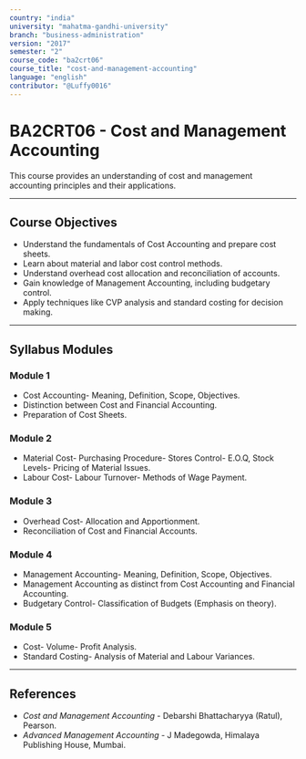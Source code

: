 ```yaml
---
country: "india"
university: "mahatma-gandhi-university"
branch: "business-administration"
version: "2017"
semester: "2"
course_code: "ba2crt06"
course_title: "cost-and-management-accounting"
language: "english"
contributor: "@Luffy0016"
---
```

# BA2CRT06 - Cost and Management Accounting

This course provides an understanding of cost and management accounting principles and their applications.

---
## Course Objectives

* Understand the fundamentals of Cost Accounting and prepare cost sheets.
* Learn about material and labor cost control methods.
* Understand overhead cost allocation and reconciliation of accounts.
* Gain knowledge of Management Accounting, including budgetary control.
* Apply techniques like CVP analysis and standard costing for decision making.

---
## Syllabus Modules

### Module 1
* Cost Accounting- Meaning, Definition, Scope, Objectives.
* Distinction between Cost and Financial Accounting.
* Preparation of Cost Sheets.

### Module 2
* Material Cost- Purchasing Procedure- Stores Control- E.O.Q, Stock Levels- Pricing of Material Issues.
* Labour Cost- Labour Turnover- Methods of Wage Payment.

### Module 3
* Overhead Cost- Allocation and Apportionment.
* Reconciliation of Cost and Financial Accounts.

### Module 4
* Management Accounting- Meaning, Definition, Scope, Objectives.
* Management Accounting as distinct from Cost Accounting and Financial Accounting.
* Budgetary Control- Classification of Budgets (Emphasis on theory).

### Module 5
* Cost- Volume- Profit Analysis.
* Standard Costing- Analysis of Material and Labour Variances.

---
## References
* *Cost and Management Accounting* - Debarshi Bhattacharyya (Ratul), Pearson.
* *Advanced Management Accounting* - J Madegowda, Himalaya Publishing House, Mumbai.